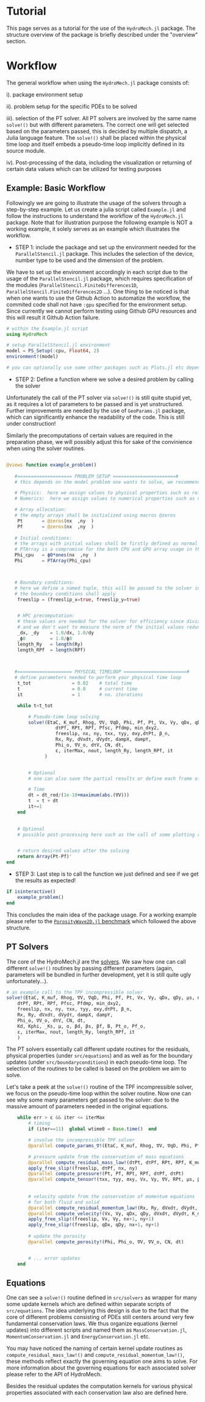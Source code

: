# Tutorial

This page serves as a tutorial for the use of the `HydroMech.jl` package. The structure overview of the package is briefly described under the "overview" section.


# Workflow

The general workflow when using the `HydroMech.jl` package consists of:

i). package environment setup

ii). problem setup for the specific PDEs to be solved

iii). selection of the PT solver. All PT solvers are involved by the same name `solve!()` but with different parameters. The correct one will get selected based on the parameters passed, this is decided by multiple dispatch, a Julia language feature. The `solve!()` shall be placed within the physical time loop and itself embeds a pseudo-time loop implicitly defined in its source module.

iv). Post-processing of the data, including the visualization or returning of certain data values which can be utilized for testing purposes


## Example: Basic Workflow

Followingly we are going to illustrate the usage of the solvers through a step-by-step example. Let us create a julia script called `Example.jl` and follow the instructions to understand the workflow of the `HydroMech.jl` package. Note that for illustration purpose the following example is NOT a working example, it solely serves as an example which illustrates the workflow.

- STEP 1: include the package and set up the environment needed for the `ParallelStencil.jl` package. This includes the selection of the device, number type to be used and the dimension of the problem.

We have to set up the environment accordingly in each script due to the usage of the `ParallelStencil.jl` package, which requires specification of the modules (`ParallelStencil.FiniteDifferences1D`, `ParallelStencil.FiniteDifferences2D` ...). One thing to be noticed is that when one wants to use the Github Action to automatize the workflow, the commited code shall not have `:gpu` specified for the environment setup. Since currently we cannot perform testing using Github GPU resources and this will result it Github Action failure.


```julia
# within the Example.jl script
using HydroMech

# setup ParallelStencil.jl environment
model = PS_Setup(:cpu, Float64, 2)
environment!(model)

# you can optionally use some other packages such as Plots.jl etc depending on your needs

```


- STEP 2: Define a function where we solve a desired problem by calling the solver

Unfortunately the call of the PT solver via `solve!()` is still quite stupid yet, as it requires a lot of parameters to be passed and is yet unstructured. Further improvements are needed by the use of `GeoParams.jl` package, which can significantly enhance the readability of the code. This is still under construction!

Similarly the precomputations of certain values are required in the preparation phase, we will possibly adjust this for sake of the convinience when using the solver routines.

```julia

@views function example_problem()
   
   #==================== PROBLEM SETUP =======================#
   # this depends on the model problem one wants to solve, we recommend to distinguish between the physical and numerical properties

   # Physics:  here we assign values to physical properties such as reference density ρ0, reference porosity ϕ0
   # Numerics:  here we assign values to numerical properties such as nx,ny 

   # Array allocation:
   # the empty arrays shall be initialized using macros @zeros
    Pt       = @zeros(nx  ,ny  )
    Pf       = @zeros(nx  ,ny  )
    
   # Initial conditions:
   # the arrays with initial values shall be firstly defined as normal julia arrays, and then wrapped by the PTArray
   # PTArray is a compromise for the both CPU and GPU array usage in the ParallelStencil.jl package, more see MetaHydroMech.jl for details
   Phi_cpu   = ϕ0*ones(nx  ,ny  )
   Phi       = PTArray(Phi_cpu)



   # Boundary conditions:
   # here we define a named tuple, this will be passed to the solver in order to specify the directions along which
   # the boundary conditions shall apply
    freeslip = (freeslip_x=true, freeslip_y=true)


    # HPC precomputation:
    # these values are needed for the solver for efficiency since division is more computationally heavy than performing multiplication
    # and we don't want to measure the norm of the initial values redundantly which is used in the error comparison
    _dx, _dy    = 1.0/dx, 1.0/dy
    _ϕ0         = 1.0/ϕ0
    length_Ry   = length(Ry)
    length_RPf  = length(RPf)


  
   #==================== PHYSICAL TIMELOOP =======================#
   # define parameters needed to perform your physical time loop
    t_tot               = 0.02    # total time
    t                   = 0.0     # current time
    it                  = 1       # no. iterations

    while t<t_tot

        # Pseudo-time loop solving
        solve!(EtaC, K_muf, Rhog, ∇V, ∇qD, Phi, Pf, Pt, Vx, Vy, qDx, qDy, μs, η2μs, R, λPe, k_μf0, _ϕ0, nperm, θ_e, θ_k, ρfg, ρsg, ρgBG, _dx, _dy,
                  dτPf, RPt, RPf, Pfsc, Pfdmp, min_dxy2,
                  freeslip, nx, ny, τxx, τyy, σxy,dτPt, β_n,
                  Rx, Ry, dVxdτ, dVydτ, dampX, dampY,
                  Phi_o, ∇V_o, dτV, CN, dt,
                  ε, iterMax, nout, length_Ry, length_RPf, it
              )


        # Optional
        # one can also save the partial results or define each frame of a gif-animation here

        # Time
        dt = dt_red/(1e-10+maximum(abs.(∇V)))
        t  = t + dt
        it+=1
    end
    

    # Optional
    # possible post-processing here such as the call of some plotting routines


    # return desired values after the solving
    return Array(Pt-Pf)'
end

```


- STEP 3: Last step is to call the function we just defined and see if we get the results as expected!

```julia
if isinteractive()
    example_problem()
end
```


This concludes the main idea of the package usage. For a working example please refer to the [`PorosityWave2D.jl` benchmark](https://github.com/youwuyou/HydroMech.jl/blob/main/benchmark/incompressible/PorosityWave2D.jl) which followed the above structure.


## PT Solvers

The core of the HydroMech.jl are the [solvers](https://github.com/youwuyou/HydroMech.jl/tree/main/src/solvers). We saw how one can call different `solve!()` routines by passing different parameters (again, parameters will be bundled in further development, yet it is still quite ugly unfortunately...). 


```julia
# an example call to the TPF incompressible solver
solve!(EtaC, K_muf, Rhog, ∇V, ∇qD, Phi, Pf, Pt, Vx, Vy, qDx, qDy, μs, η2μs, R, λPe, k_μf0, _ϕ0, nperm, θ_e, θ_k, ρfg, ρsg, ρgBG, _dx, _dy,
    dτPf, RPt, RPf, Pfsc, Pfdmp, min_dxy2,
    freeslip, nx, ny, τxx, τyy, σxy,dτPt, β_n,
    Rx, Ry, dVxdτ, dVydτ, dampX, dampY,
    Phi_o, ∇V_o, dτV, CN, dt,
    Kd, Kphi, _Ks, µ, ɑ, βd, βs, βf, B, Pt_o, Pf_o,
    ε, iterMax, nout, length_Ry, length_RPf, it
    )
```

The PT solvers essentially call different update routines for the residuals, physical properties (under `src/equations`) and as well as for the boundary updates (under `src/boundaryconditions`) in each pseudo-time loop. The selection of the routines to be called is based on the problem we aim to solve. 

Let's take a peek at the `solve!()` routine of the TPF incompressible solver, we focus on the pseudo-time loop within the solver routine. Now one can see why some many parameters get passed to the solver: due to the massive amount of parameters needed in the original equations.

```julia
    while err > ε && iter <= iterMax
        # timing
        if (iter==11)  global wtime0 = Base.time()  end

        # involve the incompressible TPF solver
        @parallel compute_params_∇!(EtaC, K_muf, Rhog, ∇V, ∇qD, Phi, Pf, Pt, Vx, Vy, qDx, qDy, μs, η2μs, R, λPe, k_μf0, _ϕ0, nperm, θ_e, θ_k, ρfg, ρsg, ρgBG, _dx, _dy)

        # pressure update from the conservation of mass equations
        @parallel compute_residual_mass_law!(dτPt, dτPf, RPt, RPf, K_muf, ∇V, ∇qD, Pt, Pf, EtaC, Phi, Pfsc, Pfdmp, min_dxy2, _dx, _dy)
        apply_free_slip!(freeslip, dτPf, nx, ny)
        @parallel compute_pressure!(Pt, Pf, RPt, RPf, dτPf, dτPt)
        @parallel compute_tensor!(τxx, τyy, σxy, Vx, Vy, ∇V, RPt, μs, β_n, _dx, _dy)
        
    
        # velocity update from the conservation of momentum equations
        # for both fluid and solid
        @parallel compute_residual_momentum_law!(Rx, Ry, dVxdτ, dVydτ, τxx, τyy, σxy, Pt, Rhog, dampX, dampY, _dx, _dy)
        @parallel compute_velocity!(Vx, Vy, qDx, qDy, dVxdτ, dVydτ, K_muf, Pf, dτV, ρfg, ρgBG, _dx, _dy)
        apply_free_slip!(freeslip, Vx, Vy, nx+1, ny+1)
        apply_free_slip!(freeslip, qDx, qDy, nx+1, ny+1)
    
        # update the porosity
        @parallel compute_porosity!(Phi, Phi_o, ∇V, ∇V_o, CN, dt)


        # ... error updates
    end
```


## Equations

One can see a `solve!()` routine defined in `src/solvers` as wrapper for many some update kernels which are defined within separate scripts of `src/equations`. The idea underlying this design is due to the fact that the core of different problems consisting of PDEs still centers around very few fundamental conservation laws. We thus organize equations (kernel updates) into different scripts and named them as `MassConservation.jl`, `MomentumConservation.jl` and `EnergyConservation.jl` etc.

You may have noticed the naming of certain kernel update routines as `compute_residual_mass_law!()` and `compute_residual_momentum_law!()`, these methods reflect exactly the governing equation one aims to solve. For more information about the governing equations for each associated solver please refer to the API of HydroMech.

Besides the residual updates the computation kernels for various physical properties associated with each conservation law also are defined here.